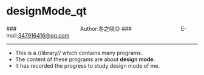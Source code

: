 designMode_qt
===========================
###　　　　　　　　　　　　Author:冬之晓:blush:
###　　　　　　　　　 E-mail:347916416@qq.com
***
- This is a //library// which contains many programs.  
- The content of these programs are about **design mode**.   
- It has recorded the progress to study design mode of me.

